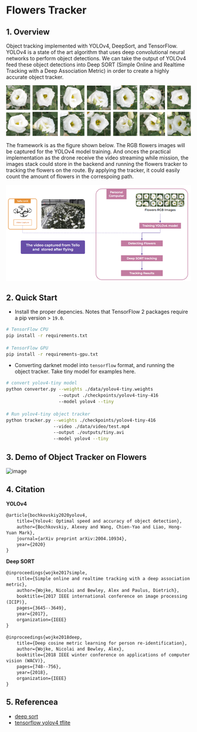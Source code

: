 # Flowers Tracker
## 1. Overview
Object tracking implemented with YOLOv4, DeepSort, and TensorFlow. YOLOv4 is a state of the art algorithm that uses deep convolutional neural networks to perform object detections. We can take the output of YOLOv4 feed these object detections into Deep SORT (Simple Online and Realtime Tracking with a Deep Association Metric) in order to create a highly accurate object tracker.

![image](./assets/flowers.png)

The framework is as the figure shown below. The RGB flowers images will be captured for the YOLOv4 model training. And onces the practical implementation as the drone receive the video streaming while mission, the images stack could store in the backend and running the flowers tracker to tracking the flowers on the route. By applying the tracker, it could easily count the amount of flowers in the correspoing path.

![image](./assets/tracking_framework.png)


## 2. Quick Start
* Install the proper depencies. Notes that TensorFlow 2 packages require a pip version > `19.0`.
```bash
# TensorFlow CPU
pip install -r requirements.txt

# TensorFlow GPU
pip install -r requirements-gpu.txt
```
* Converting darknet model into `tensorflow` format, and running the object tracker. Take tiny model for examples here.
```bash
# convert yolov4-tiny model
python converter.py --weights ./data/yolov4-tiny.weights 
                    --output ./checkpoints/yolov4-tiny-416 
                    --model yolov4 --tiny

# Run yolov4-tiny object tracker
python tracker.py --weights ./checkpoints/yolov4-tiny-416 
                  --video ./data/video/test.mp4 
                  --output ./outputs/tiny.avi
                  --model yolov4 --tiny
```


## 3. Demo of Object Tracker on Flowers
![image](./assets/tiny.gif)
## 4. Citation
__YOLOv4__
```
@article{bochkovskiy2020yolov4,
    title={Yolov4: Optimal speed and accuracy of object detection},
    author={Bochkovskiy, Alexey and Wang, Chien-Yao and Liao, Hong-Yuan Mark},
    journal={arXiv preprint arXiv:2004.10934},
    year={2020}
}
```

__Deep SORT__
```
@inproceedings{wojke2017simple,
    title={Simple online and realtime tracking with a deep association metric},
    author={Wojke, Nicolai and Bewley, Alex and Paulus, Dietrich},
    booktitle={2017 IEEE international conference on image processing (ICIP)},
    pages={3645--3649},
    year={2017},
    organization={IEEE}
}

@inproceedings{wojke2018deep,
    title={Deep cosine metric learning for person re-identification},
    author={Wojke, Nicolai and Bewley, Alex},
    booktitle={2018 IEEE winter conference on applications of computer vision (WACV)},
    pages={748--756},
    year={2018},
    organization={IEEE}
}
```

## 5. Referencea
* [deep sort](https://github.com/nwojke/deep_sort)
* [tensorflow yolov4 tflite](https://github.com/hunglc007/tensorflow-yolov4-tflite)